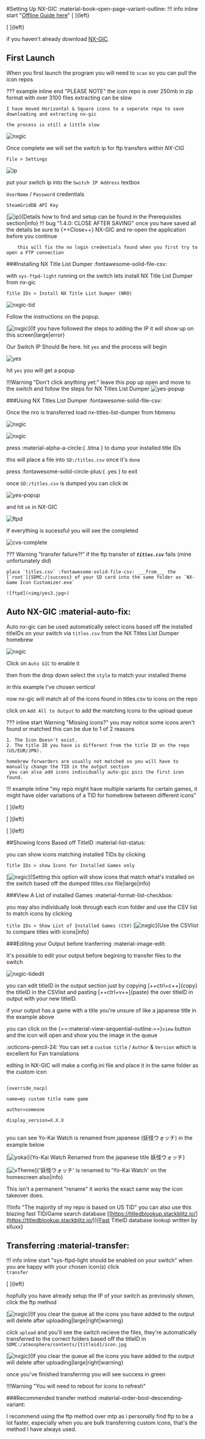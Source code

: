 #Setting Up NX-GIC :material-book-open-page-variant-outline:
!!! info inline start "[Offline Guide here](offlinenxgic.md)" 
[ ]{left} 

[ ]{left} 

if you haven't already download [NX-GIC](https://github.com/hotshotz79/NX-Game-Icon-Customizer).<br>

First Launch
---
When you first launch the program you will need to ```scan``` so you can pull the icon repos

??? example inline end "PLEASE NOTE"
	the icon repo is over 250mb in zip format with over 3100 files extracting can be slow
	
	I have moved Horizontal & Square icons to a seperate repo to save downloading and extracting nx-gic
	
	the process is still a little slow
![nxgic](<img/nx-gic.png>) 



Once complete we will set the switch ip for ftp transfers 
*within NX-CIG*

`File > Settings`

![ip](<img/settings.jpg>)

put your switch ip into the `Switch IP Address` textbox

`UserName` / `Password` credentials 

`SteamGridDB API Key`

[![ip](<img/ip.jpg>)]{Details how to find and setup can be found in the Prerequisites section|info}
!!! bug "1.4.0: CLOSE AFTER SAVING"
		once you have saved all the details be sure to {++Close++} NX-GIC
		and re-open the application before you continue
		
		this will fix the no login credentials found when you first try to open a FTP connection


###Installing NX Title List Dumper :fontawesome-solid-file-csv:

with `sys-ftpd-light` running on the switch lets install NX Title List Dumper from nx-gic

`Title IDs > Install NX Title List Dumper (NRO)`

![nxgic-tid](<img/nx-gic-tid.jpg>)

Follow the instructions on the popup.

[![nxgic](<img/popup1.jpg>)]{If you have followed the steps to adding the IP it will show up on this screen|large|error}

Our Switch IP Should Be here.
hit `yes` and the process will begin

![yes](<img/nx-gic-tid2.jpg>)

hit `yes` you will get a popup 

!!!Warning "Don't click anything yet:"
	leave this pop up open and move to the switch and follow the steps for NX Titles List Dumper
	![yes-popup](<img/nx-gic-tid3.jpg>)

###Using NX Titles List Dumper :fontawesome-solid-file-csv:

Once the nro is transferred  load nx-titles-list-dumper from hbmenu

![nxgic](<img/nxtitledump.jpg>)

![nxgic](<img/nxtitledump2.jpg>)

press :material-alpha-a-circle:{ .btna } to dump your installed title IDs

this will place a file into `SD:/titles.csv` once it's `done` 

press :fontawesome-solid-circle-plus:{ .yes } to exit

once `SD:/titles.csv` is dumped you can click `OK`

![yes-popup](<img/nx-gic-tid3.jpg>)

and hit `ok` in NX-GIC

![ftpd](<img/ok.jpg>)

If everything is sucessful you will see the completed

![cvs-complete](<img/done2.jpg>)

??? Warning "transfer failure?!"
	if the ftp transfer of ***`titles.csv`*** fails (mine unfortunately did)

	place `titles.csv` :fontawesome-solid-file-csv: ___from___ the [`root`]{SDMC:/|success} of your SD card into the same folder as `NX-Game Icon Customizer.exe` 

	![ftpd](<img/yes3.jpg>)

Auto NX-GIC :material-auto-fix:
---

Auto nx-gic can be used automatically select icons based off the installed titleIDs on your switch via `titles.csv`
from the NX Titles List Dumper homebrew

![nxgic](<img/auto-nx-gic.jpg>)

Click on `Auto GIC` to enable it 

then from the drop down select the `style` to match your installed theme

in this example I've chosen *vertical*

now nx-gic will match all of the icons found in titles.csv to icons on the repo

click on `Add All to Output` to add the matching icons to the upload queue

??? inline start Warning "Missing icons?"
	you may notice some icons aren't found or matched this can be due to 1 of 2 reasons
		
	1. The Icon Doesn't exist.
	2. The title ID you have is different from the title ID on the repo (US/EUR/JPN).

  	homebrew forwarders are usually not matched so you will have to manually change the TID in the output section
     you can also add icons individually auto-gic pics the first icon found.
	 
!!! example inline "my repo might have multiple variants for certain games, it might have older variations of a TID for homebrew between different icons"

[ ]{left} 

[ ]{left} 

[ ]{left} 

##Showing Icons Based off TitleID :material-list-status:

 you can show icons matching installed TIDs by clicking

 `Title IDs > show Icons for Installed Games only`

  [![nxgic](<img/gic-showins.jpg>)]{Setting this option will show icons that match what's installed on the switch based off the dumped titles.csv file|large|info}

###View A List of installed Games :material-format-list-checkbox:

 you may also individually look through each icon folder and use the CSV list to match icons
 by clicking 
 
 `title IDs > Show List of Installed Games (CSV)`
 [![nxgic](<img/showcsv.jpg>)]{Use the CSVlist to compare titles with icons|info}

###Editing your Output before tranferring :material-image-edit:

It's possible to edit your output before begining to transfer files to the switch

![nxgic-tidedit](<img/tid.jpg>)

you can edit titleID in the output section just by copying [++ctrl+c++]{copy} the titleID in the CSVlist and pasting [++ctrl+v++]{paste} the over titleID in output with your new titleID.

if your output has a game with a title you're unsure of like a japanese title in the example above

you can click on the {==:material-view-sequential-outline:==}`view` button and the icon will open and show you the image in the queue

:octicons-pencil-24: You can set a `custom title` / `Author` & `Version` which is excellent for Fan translations

editing in NX-GIC will make a config.ini file and place it in the same folder as the custom icon

<code>
[override_nacp]<BR>
name=my custom title name game<br>
author=someone<br>
display_version=X.X.X<br>
</code>

you can see Yo-Kai Watch is renamed from japanese (妖怪ウォッチ) in the example below

[![yokai](<img/yokai.jpg>)]{Yo-Kai Watch Renamed from the japanese title 妖怪ウォッチ}

[![vTheme](<img/notice.jpg>)]{'妖怪ウォッチ' is renamed to 'Yo-Kai Watch' on the homescreen also|info}

This isn't a permanent "rename" it works the exact same way the icon takeover does.

!!!info "The majority of my repo is based on US TID"
	you can also use this blazing fast TID/Game search database
	[[https://titledblookup.stackblitz.io/](https://titledblookup.stackblitz.io/)]{Fast TitleID database lookup written by slluxx}
 
Transferring :material-transfer:
---

!!! info inline start "sys-ftpd-light should be enabled on your switch"
when you are happy with your chosen icon(s) click<br> `transfer`

[ ]{left}

hopfully you have already setup the IP of your switch as previously shown, click the ftp method

[![nxgic](<img/nx-gic5.png>)]{If you clear the queue all the icons you have added to the output will delete after uploading|large|right|warning}

click ```upload``` and you'll see the switch recieve the files, they're automatically transferred to the correct folders based off the titleID
in `SDMC:/atmosphere/contents/[titleid]/icon.jpg`

[![nxgic](<img/nx-gic6.png>)]{If you clear the queue all the icons you have added to the output will delete after uploading|large|right|warning}


once you've finished transferring you will see success in green

!!!Warning "You will need to reboot for icons to refresh"

###Recommended transfer method :material-order-bool-descending-variant:


I recommend using the ftp method over mtp as i personally find ftp to be a lot faster, especially when you are bulk transferring custom icons, that's the method I have always used.